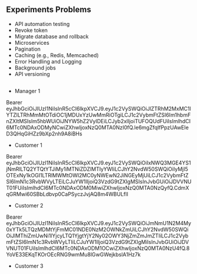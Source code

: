 ## Experiments Problems

- API automation testing
- Revoke token
- Migrate database and rollback
- Microservices
- Pagination
- Caching (e.g., Redis, Memcached)
- Error Handling and Logging
- Background jobs
- API versioning

##

- Manager 1

Bearer eyJhbGciOiJIUzI1NiIsInR5cCI6IkpXVCJ9.eyJ1c2VySWQiOiJlZTRhM2MxMC1lYTZlLTRhMmMtOTdiOC1jMDUxYzUwMmRiOTgiLCJ1c2VybmFtZSI6Im1hbmFnZXItMSIsIm5hbWUiOiJNYW5hZ2VyIDEiLCJyb2xlIjoiTUFOQUdFUiIsImlhdCI6MTc0NDAxODMyNCwiZXhwIjoxNzQ0MTA0NzI0fQ.le6mgZfqIfPpzUAwEIeD3QHqGiHZz9bXp2nh9A8iBHs

- Customer 1

Bearer eyJhbGciOiJIUzI1NiIsInR5cCI6IkpXVCJ9.eyJ1c2VySWQiOiIxNWQ3MGE4YS1jNmRlLTQ2YTQtYTJiMy1iMTNiZDZlMTIyYWIiLCJhY2NvdW50SWQiOiIyMjI5OTExNy1kOGI1LTRlMWMtOWI2MC0yNWEwN2JiNGEyMjUiLCJ1c2VybmFtZSI6ImN1c3RvbWVyLTEiLCJuYW1lIjoiQ3VzdG9tZXIgMSIsInJvbGUiOiJDVVNUT01FUiIsImlhdCI6MTc0NDAxODM0MiwiZXhwIjoxNzQ0MTA0NzQyfQ.CdmXqGRMwi60SBbLdbvp0CaPSyczJvjAQ8m4WBULflI

- Customer 2

Bearer eyJhbGciOiJIUzI1NiIsInR5cCI6IkpXVCJ9.eyJ1c2VySWQiOiJmNmU1N2M4My0xYTk5LTQzMDMtYjFmMC01NDE0NzM2OWNkZmUiLCJhY2NvdW50SWQiOiJlMThiZmUwNi1lYjcyLTQ1YjgtYjY2Ny02OWY3NjZmZmJmZTIiLCJ1c2VybmFtZSI6ImN1c3RvbWVyLTIiLCJuYW1lIjoiQ3VzdG9tZXIgMiIsInJvbGUiOiJDVVNUT01FUiIsImlhdCI6MTc0NDAxODM1OCwiZXhwIjoxNzQ0MTA0NzU4fQ.8YoVE33EKqTKOrOEcRNG9wmMu8lGwGWejkbslA1Hz7k

- Customer 3
